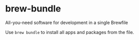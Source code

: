 # brew-bundle
All-you-need software for development in a single Brewfile

Use
`brew bundle` to install all apps and packages from the file.
